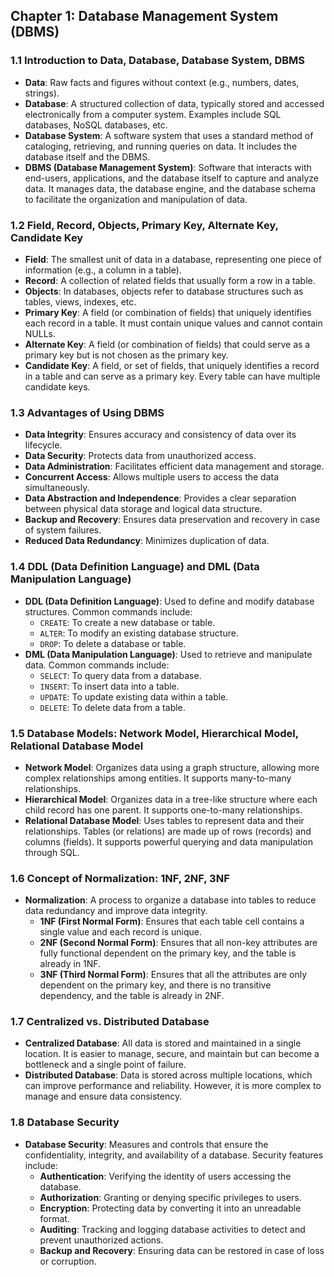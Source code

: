 ## Chapter 1: Database Management System (DBMS)

### 1.1 Introduction to Data, Database, Database System, DBMS
- **Data**: Raw facts and figures without context (e.g., numbers, dates, strings).
- **Database**: A structured collection of data, typically stored and accessed electronically from a computer system. Examples include SQL databases, NoSQL databases, etc.
- **Database System**: A software system that uses a standard method of cataloging, retrieving, and running queries on data. It includes the database itself and the DBMS.
- **DBMS (Database Management System)**: Software that interacts with end-users, applications, and the database itself to capture and analyze data. It manages data, the database engine, and the database schema to facilitate the organization and manipulation of data.

### 1.2 Field, Record, Objects, Primary Key, Alternate Key, Candidate Key
- **Field**: The smallest unit of data in a database, representing one piece of information (e.g., a column in a table).
- **Record**: A collection of related fields that usually form a row in a table.
- **Objects**: In databases, objects refer to database structures such as tables, views, indexes, etc.
- **Primary Key**: A field (or combination of fields) that uniquely identifies each record in a table. It must contain unique values and cannot contain NULLs.
- **Alternate Key**: A field (or combination of fields) that could serve as a primary key but is not chosen as the primary key.
- **Candidate Key**: A field, or set of fields, that uniquely identifies a record in a table and can serve as a primary key. Every table can have multiple candidate keys.

### 1.3 Advantages of Using DBMS
- **Data Integrity**: Ensures accuracy and consistency of data over its lifecycle.
- **Data Security**: Protects data from unauthorized access.
- **Data Administration**: Facilitates efficient data management and storage.
- **Concurrent Access**: Allows multiple users to access the data simultaneously.
- **Data Abstraction and Independence**: Provides a clear separation between physical data storage and logical data structure.
- **Backup and Recovery**: Ensures data preservation and recovery in case of system failures.
- **Reduced Data Redundancy**: Minimizes duplication of data.

### 1.4 DDL (Data Definition Language) and DML (Data Manipulation Language)
- **DDL (Data Definition Language)**: Used to define and modify database structures. Common commands include:
  - `CREATE`: To create a new database or table.
  - `ALTER`: To modify an existing database structure.
  - `DROP`: To delete a database or table.
- **DML (Data Manipulation Language)**: Used to retrieve and manipulate data. Common commands include:
  - `SELECT`: To query data from a database.
  - `INSERT`: To insert data into a table.
  - `UPDATE`: To update existing data within a table.
  - `DELETE`: To delete data from a table.

### 1.5 Database Models: Network Model, Hierarchical Model, Relational Database Model
- **Network Model**: Organizes data using a graph structure, allowing more complex relationships among entities. It supports many-to-many relationships.
- **Hierarchical Model**: Organizes data in a tree-like structure where each child record has one parent. It supports one-to-many relationships.
- **Relational Database Model**: Uses tables to represent data and their relationships. Tables (or relations) are made up of rows (records) and columns (fields). It supports powerful querying and data manipulation through SQL.

### 1.6 Concept of Normalization: 1NF, 2NF, 3NF
- **Normalization**: A process to organize a database into tables to reduce data redundancy and improve data integrity.
  - **1NF (First Normal Form)**: Ensures that each table cell contains a single value and each record is unique.
  - **2NF (Second Normal Form)**: Ensures that all non-key attributes are fully functional dependent on the primary key, and the table is already in 1NF.
  - **3NF (Third Normal Form)**: Ensures that all the attributes are only dependent on the primary key, and there is no transitive dependency, and the table is already in 2NF.

### 1.7 Centralized vs. Distributed Database
- **Centralized Database**: All data is stored and maintained in a single location. It is easier to manage, secure, and maintain but can become a bottleneck and a single point of failure.
- **Distributed Database**: Data is stored across multiple locations, which can improve performance and reliability. However, it is more complex to manage and ensure data consistency.

### 1.8 Database Security
- **Database Security**: Measures and controls that ensure the confidentiality, integrity, and availability of a database. Security features include:
  - **Authentication**: Verifying the identity of users accessing the database.
  - **Authorization**: Granting or denying specific privileges to users.
  - **Encryption**: Protecting data by converting it into an unreadable format.
  - **Auditing**: Tracking and logging database activities to detect and prevent unauthorized actions.
  - **Backup and Recovery**: Ensuring data can be restored in case of loss or corruption.
